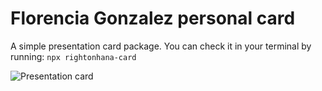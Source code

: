 # Florencia Gonzalez personal card

A simple presentation card package. You can check it in your terminal by running: `npx rightonhana-card`

![Presentation card](https://i.imgur.com/vQkAksB.png)